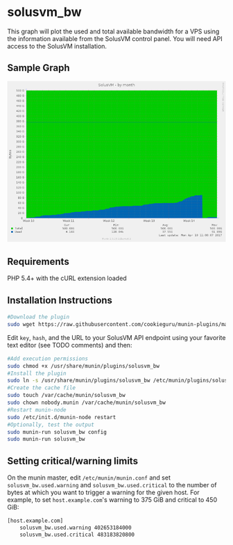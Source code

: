 solusvm_bw
==========
This graph will plot the used and total available bandwidth for a VPS using the
information available from the SolusVM control panel.  You will need API access
to the SolusVM installation.

Sample Graph
------------
![Graph of solusvm_bw](https://raw.githubusercontent.com/cookieguru/munin-plugins/screenshots/solusvm_bw.png)

Requirements
------------
PHP 5.4+ with the cURL extension loaded

Installation Instructions
-------------------------
```bash
#Download the plugin
sudo wget https://raw.githubusercontent.com/cookieguru/munin-plugins/master/solusvm_bw/solusvm_bw -O /usr/share/munin/plugins/solusvm_bw
```
Edit `key`, `hash`, and the URL to your SolusVM API endpoint using your favorite
text editor (see TODO comments) and then:
```bash
#Add execution permissions
sudo chmod +x /usr/share/munin/plugins/solusvm_bw
#Install the plugin
sudo ln -s /usr/share/munin/plugins/solusvm_bw /etc/munin/plugins/solusvm_bw
#Create the cache file
sudo touch /var/cache/munin/solusvm_bw
sudo chown nobody.munin /var/cache/munin/solusvm_bw
#Restart munin-node
sudo /etc/init.d/munin-node restart
#Optionally, test the output
sudo munin-run solusvm_bw config
sudo munin-run solusvm_bw
```

Setting critical/warning limits
-------------------------------
On the munin master, edit `/etc/munin/munin.conf` and set
`solusvm_bw.used.warning` and `solusvm_bw.used.critical` to the number of bytes
at which you want to trigger a warning for the given host.  For example, to set
`host.example.com`'s warning to 375 GiB and critical to 450 GiB:
```plain
[host.example.com]
	solusvm_bw.used.warning 402653184000
	solusvm_bw.used.critical 483183820800
```
